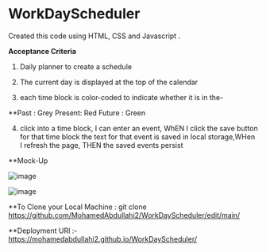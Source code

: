 # WorkDayScheduler

Created this code using HTML, CSS and Javascript . 



**Acceptance Criteria**

1. Daily planner to create a schedule

2. The current day is displayed at the top of the calendar

3. each time block is color-coded to indicate whether it is in the-

**Past : Grey 
Present: Red 
Future : Green 

4. click into a time block,  I can enter an event, WhEN  I click the save button for that time block
the text for that event is saved in local storage,WHen I refresh the page, THEN the saved events persist







**Mock-Up

![image](https://user-images.githubusercontent.com/118404373/210923076-03f14ab4-56d1-4edc-a19c-65a53e0ef35b.png)

![image](https://user-images.githubusercontent.com/118404373/210924481-9544525a-1590-4ed0-839b-0eecdf57b57f.png)



**To Clone your Local Machine : 
git clone https://github.com/MohamedAbdullahi2/WorkDayScheduler/edit/main/

**Deployment URl :- 
https://mohamedabdullahi2.github.io/WorkDayScheduler/








